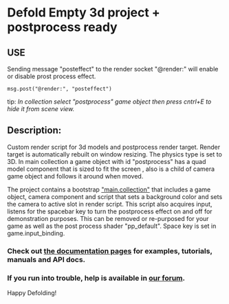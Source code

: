 

# **Defold Empty 3d project + postprocess ready** 

## **USE**
Sending message "posteffect" to the render socket "@render:" will enable or disable prost process effect.
```
msg.post("@render:", "posteffect")
```

tip: *In collection select "postprocess" game object then press cntrl+E to hide it from scene view.*
## **Description:**
Custom render script for 3d models and postprocess render target. Render target is automatically rebuilt on window resizing. The physics type is set to 3D. In main collection a game object with id "postprocess" has a quad model component that is sized to fit the screen , also is a child of camera game object and follows it around when moved.

The project contains a bootstrap ["main.collection"](defold://open?path=/main/main.collection) that includes a game object, camera component and script that sets a background color and sets the camera to active slot in render script. This script also acquires input, listens for the spacebar key to turn the postprocess effect on and off for demonstration purposes. This can be removed or re-purposed for your game as well as the post process shader "pp_default". Space key is set in game.input_binding.

### Check out [the documentation pages](https://defold.com/learn) for examples, tutorials, manuals and API docs.

### If you run into trouble, help is available in [our forum](https://forum.defold.com).

Happy Defolding!

